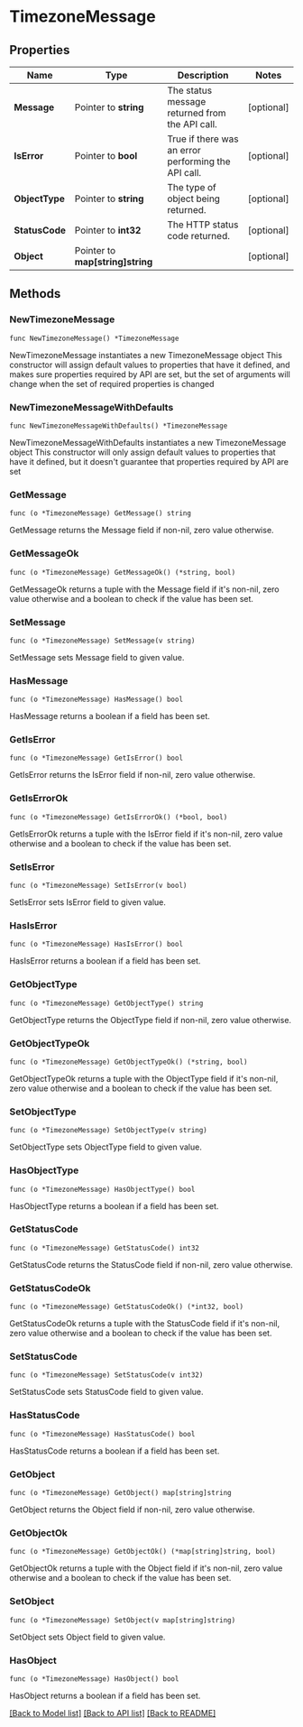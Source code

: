 # TimezoneMessage

## Properties

Name | Type | Description | Notes
------------ | ------------- | ------------- | -------------
**Message** | Pointer to **string** | The status message returned from the API call. | [optional] 
**IsError** | Pointer to **bool** | True if there was an error performing the API call. | [optional] 
**ObjectType** | Pointer to **string** | The type of object being returned. | [optional] 
**StatusCode** | Pointer to **int32** | The HTTP status code returned. | [optional] 
**Object** | Pointer to **map[string]string** |  | [optional] 

## Methods

### NewTimezoneMessage

`func NewTimezoneMessage() *TimezoneMessage`

NewTimezoneMessage instantiates a new TimezoneMessage object
This constructor will assign default values to properties that have it defined,
and makes sure properties required by API are set, but the set of arguments
will change when the set of required properties is changed

### NewTimezoneMessageWithDefaults

`func NewTimezoneMessageWithDefaults() *TimezoneMessage`

NewTimezoneMessageWithDefaults instantiates a new TimezoneMessage object
This constructor will only assign default values to properties that have it defined,
but it doesn't guarantee that properties required by API are set

### GetMessage

`func (o *TimezoneMessage) GetMessage() string`

GetMessage returns the Message field if non-nil, zero value otherwise.

### GetMessageOk

`func (o *TimezoneMessage) GetMessageOk() (*string, bool)`

GetMessageOk returns a tuple with the Message field if it's non-nil, zero value otherwise
and a boolean to check if the value has been set.

### SetMessage

`func (o *TimezoneMessage) SetMessage(v string)`

SetMessage sets Message field to given value.

### HasMessage

`func (o *TimezoneMessage) HasMessage() bool`

HasMessage returns a boolean if a field has been set.

### GetIsError

`func (o *TimezoneMessage) GetIsError() bool`

GetIsError returns the IsError field if non-nil, zero value otherwise.

### GetIsErrorOk

`func (o *TimezoneMessage) GetIsErrorOk() (*bool, bool)`

GetIsErrorOk returns a tuple with the IsError field if it's non-nil, zero value otherwise
and a boolean to check if the value has been set.

### SetIsError

`func (o *TimezoneMessage) SetIsError(v bool)`

SetIsError sets IsError field to given value.

### HasIsError

`func (o *TimezoneMessage) HasIsError() bool`

HasIsError returns a boolean if a field has been set.

### GetObjectType

`func (o *TimezoneMessage) GetObjectType() string`

GetObjectType returns the ObjectType field if non-nil, zero value otherwise.

### GetObjectTypeOk

`func (o *TimezoneMessage) GetObjectTypeOk() (*string, bool)`

GetObjectTypeOk returns a tuple with the ObjectType field if it's non-nil, zero value otherwise
and a boolean to check if the value has been set.

### SetObjectType

`func (o *TimezoneMessage) SetObjectType(v string)`

SetObjectType sets ObjectType field to given value.

### HasObjectType

`func (o *TimezoneMessage) HasObjectType() bool`

HasObjectType returns a boolean if a field has been set.

### GetStatusCode

`func (o *TimezoneMessage) GetStatusCode() int32`

GetStatusCode returns the StatusCode field if non-nil, zero value otherwise.

### GetStatusCodeOk

`func (o *TimezoneMessage) GetStatusCodeOk() (*int32, bool)`

GetStatusCodeOk returns a tuple with the StatusCode field if it's non-nil, zero value otherwise
and a boolean to check if the value has been set.

### SetStatusCode

`func (o *TimezoneMessage) SetStatusCode(v int32)`

SetStatusCode sets StatusCode field to given value.

### HasStatusCode

`func (o *TimezoneMessage) HasStatusCode() bool`

HasStatusCode returns a boolean if a field has been set.

### GetObject

`func (o *TimezoneMessage) GetObject() map[string]string`

GetObject returns the Object field if non-nil, zero value otherwise.

### GetObjectOk

`func (o *TimezoneMessage) GetObjectOk() (*map[string]string, bool)`

GetObjectOk returns a tuple with the Object field if it's non-nil, zero value otherwise
and a boolean to check if the value has been set.

### SetObject

`func (o *TimezoneMessage) SetObject(v map[string]string)`

SetObject sets Object field to given value.

### HasObject

`func (o *TimezoneMessage) HasObject() bool`

HasObject returns a boolean if a field has been set.


[[Back to Model list]](../README.md#documentation-for-models) [[Back to API list]](../README.md#documentation-for-api-endpoints) [[Back to README]](../README.md)


